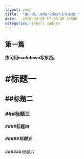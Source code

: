 ```yaml
---
layout: post
title:  "第一篇，用markdown来写东西!"
date:   2016-03-25 17:26:45 +0800
categories: jekyll update
---
```

## 第一篇

#### 练习用markdown写东西。

# #标题一
## ##标题二
### ###标题三
#### ####标题四
##### #####标题五
###### ######标题六
